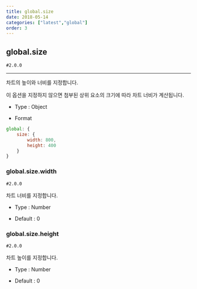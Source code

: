 ```yaml
---
title: global.size
date: 2018-05-14
categories: ["latest","global"]
order: 3
---
```


## global.size

`#2.0.0`

---

차트의 높이와 너비를 지정합니다.

이 옵션을 지정하지 않으면 첨부된 상위 요소의 크기에 따라 차트 너비가 계산됩니다.

* Type : Object

* Format
```javascript
global: {
	size: {
		width: 800,
		height: 400
	}
}
```

### global.size.width

`#2.0.0`

차트 너비를 지정합니다.

* Type : Number

* Default : 0

### global.size.height

`#2.0.0`

차트 높이를 지정합니다.

* Type : Number

* Default : 0
